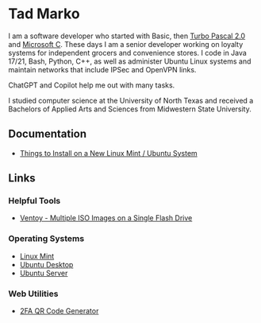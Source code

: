 # Tad Marko

I am a software developer who started with Basic, then [Turbo Pascal 2.0](https://winworldpc.com/product/turbo-pascal/2x) and [Microsoft C](https://winworldpc.com/product/microsoft-c-c/3x).
These days I am a senior developer working on loyalty systems for independent grocers and convenience stores.
I code in Java 17/21, Bash, Python, C++, as well as administer Ubuntu Linux systems and maintain networks that include IPSec and OpenVPN links.

ChatGPT and Copilot help me out with many tasks.

I studied computer science at the University of North Texas and received a Bachelors of Applied Arts and Sciences from Midwestern State University.

## Documentation

* [Things to Install on a New Linux Mint / Ubuntu System](things_to_install_new_linux_system.md)

## Links

### Helpful Tools
- [Ventoy - Multiple ISO Images on a Single Flash Drive](https://ventoy.net/en/index.html)

### Operating Systems
- [Linux Mint](https://www.linuxmint.com/download.php)
- [Ubuntu Desktop](https://ubuntu.com/download/desktop)
- [Ubuntu Server](https://ubuntu.com/download/server)

### Web Utilities
- [2FA QR Code Generator](https://stefansundin.github.io/2fa-qr/)

<!--
- 👋 Hi, I’m @txtad
- 👀 I’m interested in ...
- 🌱 I’m currently learning ...
- 💞️ I’m looking to collaborate on ...
- 📫 How to reach me ...
-->
<!---
txtad/txtad is a ✨ special ✨ repository because its `README.md` (this file) appears on your GitHub profile.
You can click the Preview link to take a look at your changes.
--->
